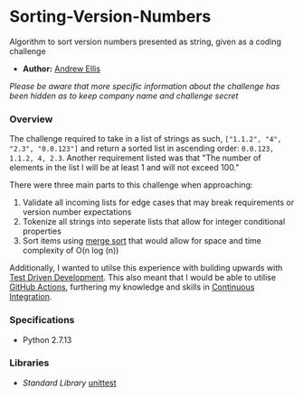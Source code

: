 # Sorting-Version-Numbers
Algorithm to sort version numbers presented as string, given as a coding challenge

* **Author:** [Andrew Ellis](https://www.linkedin.com/in/andrew-ellis-3a199113b/)

*Please be aware that more specific information about the challenge has been hidden as to keep company name and challenge secret*

### Overview
The challenge required to take in a list of strings as such, ```["1.1.2", "4", "2.3", "0.0.123"]``` and return a sorted list in ascending order: 
```0.0.123, 1.1.2, 4, 2.3```. Another requirement listed was that "The number of elements in the list l will be at least 1 and will not exceed 100."

There were three main parts to this challenge when approaching:
1. Validate all incoming lists for edge cases that may break requirements or version number expectations
2. Tokenize all strings into seperate lists that allow for integer conditional properties
3. Sort items using [merge sort](https://www.geeksforgeeks.org/merge-sort/) that would allow for space and time complexity of O(n log (n))

Additionally, I wanted to utilse this experience with building upwards with [Test Driven Development](https://www.martinfowler.com/bliki/TestDrivenDevelopment.html). This also meant that I would be able to utilise [GitHub Actions](https://github.com/features/actions), furthering my knowledge and skills in [Continuous Integration](https://www.atlassian.com/continuous-delivery/continuous-integration).

### Specifications
* Python 2.7.13

### Libraries
* *Standard Library* [unittest](https://docs.python.org/3/library/unittest.html)